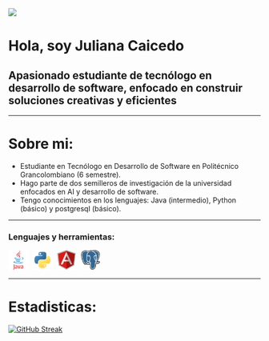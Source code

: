 <div id="header" aling="center">
<img src= "https://media.giphy.com/media/26tn33aiTi1jkl6H6/giphy.gif" width="200" aling="center"/>
<h1 aling ="center">Hola, soy Juliana Caicedo</h1>
<h2 aling ="center">Apasionado estudiante de tecnólogo en desarrollo de software, enfocado en construir soluciones creativas y eficientes </h2>
</div>

---


# Sobre mi:

   - Estudiante en Tecnólogo en Desarrollo de Software en Politécnico Grancolombiano (6 semestre).
   - Hago parte de dos semilleros de investigación de la universidad enfocados en AI y desarrollo de software.
   - Tengo conocimientos en los lenguajes: Java (intermedio), Python (básico) y postgresql (básico).

---

<div aling="left">
<h3> Lenguajes y herramientas: </h3>
<div>
<img src="https://github.com/devicons/devicon/blob/master/icons/java/java-original-wordmark.svg" 
title "java" alt="JAVA" width="40" height="40"/>&nbsp;
<img src="https://github.com/devicons/devicon/blob/master/icons/python/python-original.svg"
title "Python" alt="Python" width="40" height="40"/>&nbsp;
<img src="https://github.com/devicons/devicon/blob/master/icons/angularjs/angularjs-original.svg"
title "Angular" alt="Angular" width="40" height="40"/>&nbsp;
<img src="https://github.com/devicons/devicon/blob/master/icons/postgresql/postgresql-original.svg"
title "postgresql" alt="postgresql" width="40" height="40"/>&nbsp;

</div>

---
# Estadisticas:

[![GitHub Streak](https://streak-stats.demolab.com?user=JulianaAndreaCaicedoAvila&theme=transparent&hide_border=&locale=es&date_format=M%20j%5B%2C%20Y%5D&mode=weekly)](https://git.io/streak-stats)

